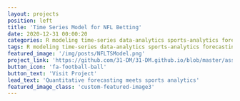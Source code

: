 ```yaml
---
layout: projects
position: left
title: 'Time Series Model for NFL Betting'
date: 2020-12-31 00:00:20
categories: R modeling time-series data-analytics sports-analytics forecasting undergrad
tags: R modeling time-series data-analytics sports-analytics forecasting undergrad
featured_image: '/img/posts/NFLTSModel.png'
project_link: 'https://github.com/31-DM/31-DM.github.io/blob/master/assets/Work/School/Undergrad/Projects/TimeSeries/README.md'
button_icon: 'fa-football-ball'
button_text: 'Visit Project'
lead_text: 'Quantitative forecasting meets sports analytics'
featured_image_class: 'custom-featured-image3'
---
```

